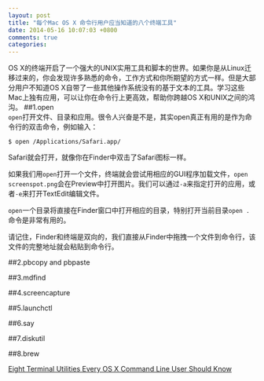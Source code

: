 ```yaml
---
layout: post
title: "每个Mac OS X 命令行用户应当知道的八个终端工具"
date: 2014-05-16 10:07:03 +0800
comments: true
categories: 
---
```

OS X的终端开启了一个强大的UNIX实用工具和脚本的世界。如果你是从Linux迁移过来的，你会发现许多熟悉的命令，工作方式和你所期望的方式一样。但是大部分用户不知道OS X自带了一些其他操作系统没有的基于文本的工具。学习这些Mac上独有应用，可以让你在命令行上更高效，帮助你跨越OS X和UNIX之间的鸿沟。
##1.open  
`open`打开文件、目录和应用。很令人兴奋是不是，其实open真正有用的是作为命令行的双击命令，例如输入：

```
$ open /Applications/Safari.app/
```
Safari就会打开，就像你在Finder中双击了Safari图标一样。

如果我们用`open`打开一个文件，终端就会尝试用相应的GUI程序加载文件，`open screenspot.png`会在Preview中打开图片。我们可以通过`-a`来指定打开的应用，或者`-e`来打开TextEdit编辑文件。

`open`一个目录将直接在Finder窗口中打开相应的目录，特别打开当前目录`open .`命令是非常有用的。

请记住，Finder和终端是双向的，我们直接从Finder中拖拽一个文件到命令行，该文件的完整地址就会粘贴到命令行。

##2.pbcopy and pbpaste

##3.mdfind

##4.screencapture

##5.launchctl

##6.say

##7.diskutil

##8.brew


[Eight Terminal Utilities Every OS X Command Line User Should Know](http://www.mitchchn.me/2014/os-x-terminal/)


